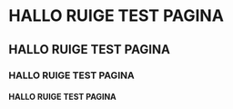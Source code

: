 # HALLO RUIGE TEST PAGINA
## HALLO RUIGE TEST PAGINA
### HALLO RUIGE TEST PAGINA
#### HALLO RUIGE TEST PAGINA